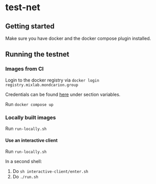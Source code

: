 # test-net

## Getting started
Make sure you have docker and the docker compose plugin installed.

## Running the testnet

### Images from CI
Login to the docker registry via `docker login registry.mixlab.mondcarion.group`

Credentials can be found [here](https://git.scc.kit.edu/groups/ps-chair/mixlab/mixnet/-/settings/ci_cd) under section variables.

Run `docker compose up`

### Locally built images
Run `run-locally.sh`

#### Use an interactive client
Run `run-locally.sh`

In a second shell:
1. Do `sh interactive-client/enter.sh`
2. Do `./run.sh`